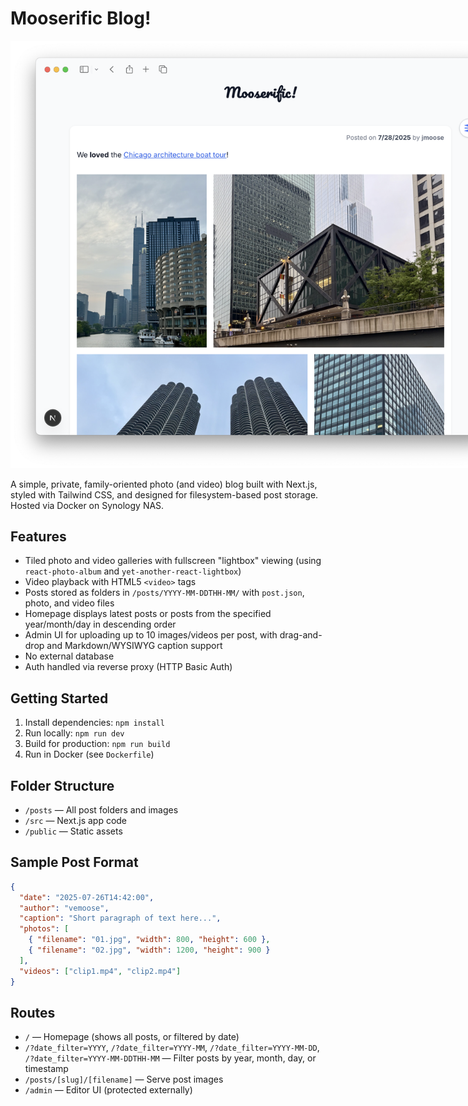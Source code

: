 # Mooserific Blog!

<p align="center">
  <img src="https://raw.githubusercontent.com/jmooserific/mooserific-blog/refs/heads/main/public/Screenshot.png" alt="screenshot of Mooserific Blog" style="max-width: 800px;"/>
</p>

A simple, private, family-oriented photo (and video) blog built with Next.js, styled with Tailwind CSS, and designed for filesystem-based post storage. Hosted via Docker on Synology NAS.

## Features
- Tiled photo and video galleries with fullscreen "lightbox" viewing (using `react-photo-album` and `yet-another-react-lightbox`)
- Video playback with HTML5 `<video>` tags
- Posts stored as folders in `/posts/YYYY-MM-DDTHH-MM/` with `post.json`, photo, and video files
- Homepage displays latest posts or posts from the specified year/month/day in descending order
- Admin UI for uploading up to 10 images/videos per post, with drag-and-drop and Markdown/WYSIWYG caption support
- No external database
- Auth handled via reverse proxy (HTTP Basic Auth)

## Getting Started
1. Install dependencies: `npm install`
2. Run locally: `npm run dev`
3. Build for production: `npm run build`
4. Run in Docker (see `Dockerfile`)

## Folder Structure
- `/posts` — All post folders and images
- `/src` — Next.js app code
- `/public` — Static assets


## Sample Post Format
```json
{
  "date": "2025-07-26T14:42:00",
  "author": "vemoose",
  "caption": "Short paragraph of text here...",
  "photos": [
    { "filename": "01.jpg", "width": 800, "height": 600 },
    { "filename": "02.jpg", "width": 1200, "height": 900 }
  ],
  "videos": ["clip1.mp4", "clip2.mp4"]
}
```

## Routes
- `/` — Homepage (shows all posts, or filtered by date)
- `/?date_filter=YYYY`, `/?date_filter=YYYY-MM`, `/?date_filter=YYYY-MM-DD`, `/?date_filter=YYYY-MM-DDTHH-MM` — Filter posts by year, month, day, or timestamp
- `/posts/[slug]/[filename]` — Serve post images
- `/admin` — Editor UI (protected externally)
